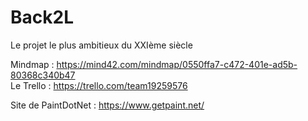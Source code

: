 # Back2L
Le projet le plus ambitieux  du XXIème siècle  

Mindmap : https://mind42.com/mindmap/0550ffa7-c472-401e-ad5b-80368c340b47  
Le Trello : https://trello.com/team19259576  

Site de PaintDotNet : https://www.getpaint.net/  
